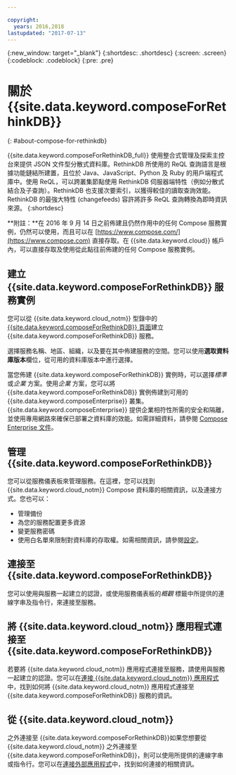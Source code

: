 ```yaml
---

copyright:
  years: 2016,2018
lastupdated: "2017-07-13"
---
```


{:new_window: target="_blank"}
{:shortdesc: .shortdesc}
{:screen: .screen}
{:codeblock: .codeblock}
{:pre: .pre}

# 關於 {{site.data.keyword.composeForRethinkDB}}
{: #about-compose-for-rethinkdb}

{{site.data.keyword.composeForRethinkDB_full}} 使用整合式管理及探索主控台來提供 JSON 文件型分散式資料庫。RethinkDB 所使用的 ReQL 查詢語言是根據功能鏈結所建置，且位於 Java、JavaScript、Python 及 Ruby 的用戶端程式庫中。使用 ReQL，可以跨叢集節點使用 RethinkDB 伺服器端特性（例如分散式結合及子查詢）。RethinkDB 也支援次要索引，以獲得較佳的讀取查詢效能。RethinkDB 的最強大特性 (changefeeds) 容許將許多 ReQL 查詢轉換為即時資訊來源。
{:shortdesc}

**附註：**在 2016 年 9 月 14 日之前佈建且仍然作用中的任何 Compose 服務實例，仍然可以使用，而且可以在 [https://www.compose.com/](https://www.compose.com) 直接存取。在 {{site.data.keyword.cloud}} 帳戶內，可以直接存取及使用從此點往前佈建的任何 Compose 服務實例。

## 建立 {{site.data.keyword.composeForRethinkDB}} 服務實例

您可以從 {{site.data.keyword.cloud_notm}} 型錄中的 [{{site.data.keyword.composeForRethinkDB}} 頁面](https://console.{DomainName}/catalog/services/compose-for-rethinkdb/)建立 {{site.data.keyword.composeForRethinkDB}} 服務。

選擇服務名稱、地區、組織，以及要在其中佈建服務的空間。您可以使用**選取資料庫版本**欄位，從可用的資料庫版本中進行選擇。

當您佈建 {{site.data.keyword.composeForRethinkDB}} 實例時，可以選擇*標準* 或*企業* 方案。使用*企業* 方案，您可以將 {{site.data.keyword.composeForRethinkDB}} 實例佈建到可用的 {{site.data.keyword.composeEnterprise}} 叢集。{{site.data.keyword.composeEnterprise}} 提供企業相符性所需的安全和隔離，並使用專用網路來確保已部署之資料庫的效能。如需詳細資料，請參閱 [Compose Enterprise 文件](../ComposeEnterprise/index.html)。

## 管理 {{site.data.keyword.composeForRethinkDB}}

您可以從服務儀表板來管理服務。在這裡，您可以找到 {{site.data.keyword.cloud_notm}} Compose 資料庫的相關資訊，以及連接方式。您也可以：
- 管理備份
- 為您的服務配置更多資源
- 變更服務密碼
- 使用白名單來限制對資料庫的存取權。如需相關資訊，請參閱[設定](./dashboard-settings.html)。

## 連接至 {{site.data.keyword.composeForRethinkDB}}

您可以使用與服務一起建立的認證，或使用服務儀表板的*概觀* 標籤中所提供的連線字串及指令行，來連接至服務。

## 將 {{site.data.keyword.cloud_notm}} 應用程式連接至 {{site.data.keyword.composeForRethinkDB}}

若要將 {{site.data.keyword.cloud_notm}} 應用程式連接至服務，請使用與服務一起建立的認證。您可以在[連接 {{site.data.keyword.cloud_notm}} 應用程式](./connecting-bluemix-app.html)中，找到如何將 {{site.data.keyword.cloud_notm}} 應用程式連接至 {{site.data.keyword.composeForRethinkDB}} 服務的資訊。

## 從 {{site.data.keyword.cloud_notm}}

 之外連接至 {{site.data.keyword.composeForRethinkDB}}如果您想要從 {{site.data.keyword.cloud_notm}} 之外連接至 {{site.data.keyword.composeForRethinkDB}}，則可以使用所提供的連線字串或指令行。您可以在[連接外部應用程式](./connecting-external.html)中，找到如何連接的相關資訊。
